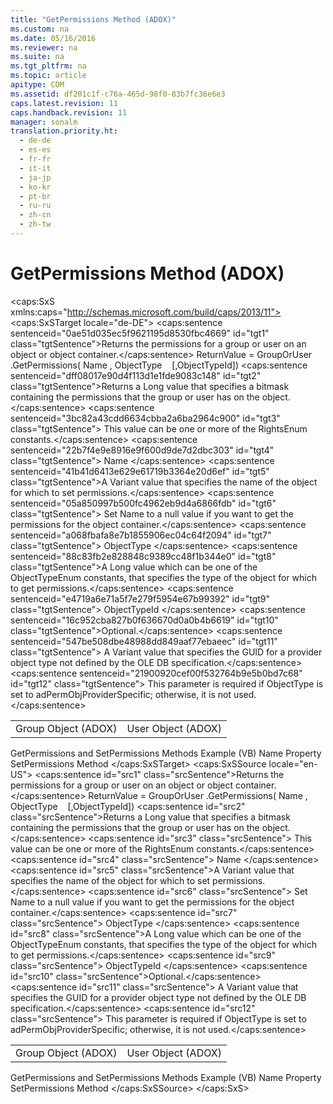 ```yaml
---
title: "GetPermissions Method (ADOX)"
ms.custom: na
ms.date: 05/16/2016
ms.reviewer: na
ms.suite: na
ms.tgt_pltfrm: na
ms.topic: article
apitype: COM
ms.assetid: df201c1f-c76a-465d-98f0-83b7fc36e6e3
caps.latest.revision: 11
caps.handback.revision: 11
manager: sonalm
translation.priority.ht: 
  - de-de
  - es-es
  - fr-fr
  - it-it
  - ja-jp
  - ko-kr
  - pt-br
  - ru-ru
  - zh-cn
  - zh-tw
---
```

# GetPermissions Method (ADOX)
<?xml version="1.0" encoding="utf-8"?>
<caps:SxS xmlns:caps="http://schemas.microsoft.com/build/caps/2013/11">
  <caps:SxSTarget locale="de-DE">
    <developerReferenceWithSyntaxDocument xsi:schemaLocation="http://ddue.schemas.microsoft.com/authoring/2003/5 http://dduestorage.blob.core.windows.net/ddueschema/developer.xsd" xmlns="http://ddue.schemas.microsoft.com/authoring/2003/5" xmlns:xlink="http://www.w3.org/1999/xlink" xmlns:xsi="http://www.w3.org/2001/XMLSchema-instance">
      <introduction>
        <para>
          <caps:sentence sentenceid="0ae51d035ec5f9621195d8530fbc4669" id="tgt1" class="tgtSentence">Returns the permissions for a <legacyLink xlink:href="55ef0ade-68ea-4da5-8aa5-4cd27d1f6d1e">group</legacyLink> or <legacyLink xlink:href="f68e32ce-ef7c-407d-bdb5-d280947ae0e2">user</legacyLink> on an object or object container.</caps:sentence>
        </para>
      </introduction>
      <syntaxSection>
        <legacySyntax>
          <parameterReference>ReturnValue</parameterReference>
          <legacyBold>=</legacyBold>
          <parameterReference>GroupOrUser</parameterReference>
          <legacyBold>.GetPermissions(</legacyBold>
          <parameterReference>Name</parameterReference>
          <legacyBold>,</legacyBold>
          <parameterReference> ObjectType    </parameterReference>[<legacyBold>,</legacyBold><parameterReference>ObjectTypeId</parameterReference>]<legacyBold>)</legacyBold></legacySyntax>
      </syntaxSection>
      <returnValue>
        <content>
          <para>
            <caps:sentence sentenceid="dff08017e90d4f113d1e1fde9083c148" id="tgt2" class="tgtSentence">Returns a <languageKeyword>Long</languageKeyword> value that specifies a bitmask containing the permissions that the group or user has on the object.</caps:sentence>
            <caps:sentence sentenceid="3bc82a43cdd6634cbba2a6ba2964c900" id="tgt3" class="tgtSentence"> This value can be one or more of the <legacyLink xlink:href="55ee67c7-a583-42aa-849a-78264b4cb614">RightsEnum</legacyLink> constants.</caps:sentence>
          </para>
        </content>
      </returnValue>
      <parameters>
        <content>
          <definitionTable>
            <definedTerm>
              <caps:sentence sentenceid="22b7f4e9e8916e9f600d9de7d2dbc303" id="tgt4" class="tgtSentence"> <parameterReference>Name </parameterReference></caps:sentence>
            </definedTerm>
            <definition>
              <para>
                <caps:sentence sentenceid="41b41d6413e629e61719b3364e20d6ef" id="tgt5" class="tgtSentence">A <languageKeyword>Variant</languageKeyword> value that specifies the name of the object for which to set permissions.</caps:sentence>
                <caps:sentence sentenceid="05a850997b500fc4962eb9d4a6866fdb" id="tgt6" class="tgtSentence"> Set <parameterReference>Name</parameterReference> to a null value if you want to get the permissions for the object container.</caps:sentence>
              </para>
            </definition>
            <definedTerm>
              <caps:sentence sentenceid="a068fbafa8e7b1855906ec04c64f2094" id="tgt7" class="tgtSentence"> <parameterReference>ObjectType </parameterReference></caps:sentence>
            </definedTerm>
            <definition>
              <para>
                <caps:sentence sentenceid="88c83fb2e828848c9389cc48f1b344e0" id="tgt8" class="tgtSentence">A <languageKeyword>Long</languageKeyword> value which can be one of the <legacyLink xlink:href="3fdecfca-aa91-4596-ad98-610f1b7f840b">ObjectTypeEnum</legacyLink> constants, that specifies the type of the object for which to get permissions.</caps:sentence>
              </para>
            </definition>
            <definedTerm>
              <caps:sentence sentenceid="e4719a6e71a5f7e279f5954e67b99392" id="tgt9" class="tgtSentence"> <parameterReference>ObjectTypeId </parameterReference></caps:sentence>
            </definedTerm>
            <definition>
              <para>
                <caps:sentence sentenceid="16c952cba827b0f636670d0a0b4b6619" id="tgt10" class="tgtSentence">Optional.</caps:sentence>
                <caps:sentence sentenceid="547be508dbe48988dd849aaf77ebaeec" id="tgt11" class="tgtSentence"> A <languageKeyword>Variant</languageKeyword> value that specifies the GUID for a provider object type not defined by the OLE DB specification.</caps:sentence>
                <caps:sentence sentenceid="21900920cef00f532764b9e5b0bd7c68" id="tgt12" class="tgtSentence"> This parameter is required if <parameterReference>ObjectType</parameterReference> is set to <legacyBold>adPermObjProviderSpecific</legacyBold>; otherwise, it is not used.</caps:sentence>
              </para>
            </definition>
          </definitionTable>
        </content>
      </parameters>
      <section>
        <title>
          <caps:sentence sentenceid="2f342d3be839cc5b67ae0de7d404b8e6" id="tgt13" class="tgtSentence">Applies To</caps:sentence>
        </title>
        <content>
          <table>
            <tbody>
              <tr>
                <TD>
                  <para>
                    <link xlink:href="55ef0ade-68ea-4da5-8aa5-4cd27d1f6d1e">Group Object (ADOX)</link>
                  </para>
                </TD>
                <TD>
                  <para>
                    <link xlink:href="f68e32ce-ef7c-407d-bdb5-d280947ae0e2">User Object (ADOX)</link>
                  </para>
                </TD>
              </tr>
            </tbody>
          </table>
        </content>
      </section>
      <relatedTopics>
        <link xlink:href="aa366d98-8c7a-4189-bdd8-1d663b243d33">GetPermissions and SetPermissions Methods Example (VB)</link>
        <link xlink:href="81b92baf-b6b9-4f4e-9f33-4503795518cd">Name Property</link>
        <link xlink:href="b7f925d7-b05c-4376-bb49-f8d2c17b8b24">SetPermissions Method</link>
      </relatedTopics>
    </developerReferenceWithSyntaxDocument>
  </caps:SxSTarget>
  <caps:SxSSource locale="en-US">
    <developerReferenceWithSyntaxDocument xsi:schemaLocation="http://ddue.schemas.microsoft.com/authoring/2003/5 http://dduestorage.blob.core.windows.net/ddueschema/developer.xsd" xmlns="http://ddue.schemas.microsoft.com/authoring/2003/5" xmlns:xlink="http://www.w3.org/1999/xlink" xmlns:xsi="http://www.w3.org/2001/XMLSchema-instance">
      <introduction>
        <para>
          <caps:sentence id="src1" class="srcSentence">Returns the permissions for a <legacyLink xlink:href="55ef0ade-68ea-4da5-8aa5-4cd27d1f6d1e">group</legacyLink> or <legacyLink xlink:href="f68e32ce-ef7c-407d-bdb5-d280947ae0e2">user</legacyLink> on an object or object container.</caps:sentence>
        </para>
      </introduction>
      <syntaxSection>
        <legacySyntax>
          <parameterReference>ReturnValue</parameterReference>
          <legacyBold>=</legacyBold>
          <parameterReference>GroupOrUser</parameterReference>
          <legacyBold>.GetPermissions(</legacyBold>
          <parameterReference>Name</parameterReference>
          <legacyBold>,</legacyBold>
          <parameterReference> ObjectType    </parameterReference>[<legacyBold>,</legacyBold><parameterReference>ObjectTypeId</parameterReference>]<legacyBold>)</legacyBold></legacySyntax>
      </syntaxSection>
      <returnValue>
        <content>
          <para>
            <caps:sentence id="src2" class="srcSentence">Returns a <languageKeyword>Long</languageKeyword> value that specifies a bitmask containing the permissions that the group or user has on the object.</caps:sentence>
            <caps:sentence id="src3" class="srcSentence"> This value can be one or more of the <legacyLink xlink:href="55ee67c7-a583-42aa-849a-78264b4cb614">RightsEnum</legacyLink> constants.</caps:sentence>
          </para>
        </content>
      </returnValue>
      <parameters>
        <content>
          <definitionTable>
            <definedTerm>
              <caps:sentence id="src4" class="srcSentence"> <parameterReference>Name </parameterReference></caps:sentence>
            </definedTerm>
            <definition>
              <para>
                <caps:sentence id="src5" class="srcSentence">A <languageKeyword>Variant</languageKeyword> value that specifies the name of the object for which to set permissions.</caps:sentence>
                <caps:sentence id="src6" class="srcSentence"> Set <parameterReference>Name</parameterReference> to a null value if you want to get the permissions for the object container.</caps:sentence>
              </para>
            </definition>
            <definedTerm>
              <caps:sentence id="src7" class="srcSentence"> <parameterReference>ObjectType </parameterReference></caps:sentence>
            </definedTerm>
            <definition>
              <para>
                <caps:sentence id="src8" class="srcSentence">A <languageKeyword>Long</languageKeyword> value which can be one of the <legacyLink xlink:href="3fdecfca-aa91-4596-ad98-610f1b7f840b">ObjectTypeEnum</legacyLink> constants, that specifies the type of the object for which to get permissions.</caps:sentence>
              </para>
            </definition>
            <definedTerm>
              <caps:sentence id="src9" class="srcSentence"> <parameterReference>ObjectTypeId </parameterReference></caps:sentence>
            </definedTerm>
            <definition>
              <para>
                <caps:sentence id="src10" class="srcSentence">Optional.</caps:sentence>
                <caps:sentence id="src11" class="srcSentence"> A <languageKeyword>Variant</languageKeyword> value that specifies the GUID for a provider object type not defined by the OLE DB specification.</caps:sentence>
                <caps:sentence id="src12" class="srcSentence"> This parameter is required if <parameterReference>ObjectType</parameterReference> is set to <legacyBold>adPermObjProviderSpecific</legacyBold>; otherwise, it is not used.</caps:sentence>
              </para>
            </definition>
          </definitionTable>
        </content>
      </parameters>
      <section>
        <title>
          <caps:sentence id="src13" class="srcSentence">Applies To</caps:sentence>
        </title>
        <content>
          <table>
            <tbody>
              <tr>
                <TD>
                  <para>
                    <link xlink:href="55ef0ade-68ea-4da5-8aa5-4cd27d1f6d1e">Group Object (ADOX)</link>
                  </para>
                </TD>
                <TD>
                  <para>
                    <link xlink:href="f68e32ce-ef7c-407d-bdb5-d280947ae0e2">User Object (ADOX)</link>
                  </para>
                </TD>
              </tr>
            </tbody>
          </table>
        </content>
      </section>
      <relatedTopics>
        <link xlink:href="aa366d98-8c7a-4189-bdd8-1d663b243d33">GetPermissions and SetPermissions Methods Example (VB)</link>
        <link xlink:href="81b92baf-b6b9-4f4e-9f33-4503795518cd">Name Property</link>
        <link xlink:href="b7f925d7-b05c-4376-bb49-f8d2c17b8b24">SetPermissions Method</link>
      </relatedTopics>
    </developerReferenceWithSyntaxDocument>
  </caps:SxSSource>
</caps:SxS>